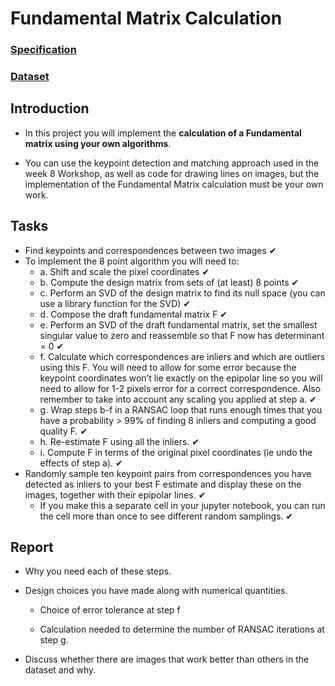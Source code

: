 # Fundamental Matrix Calculation

### [Specification](resources/ass3-spec.pdf)

### [Dataset](resources/kusvod2.tar)



## Introduction

* In this project you will implement the **calculation of a Fundamental matrix using your own algorithms**. 

* You can use the keypoint detection and matching approach used in the week 8 Workshop, as well as code for drawing lines on images, but the implementation of the Fundamental Matrix calculation must be your own work.



## Tasks

* Find keypoints and correspondences between two images ✔
* To implement the 8 point algorithm you will need to:
  * a. Shift and scale the pixel coordinates ✔
  * b. Compute the design matrix from sets of (at least) 8 points ✔
  * c. Perform an SVD of the design matrix to find its null space (you can use a library function for the SVD) ✔
  * d. Compose the draft fundamental matrix F ✔
  * e. Perform an SVD of the draft fundamental matrix, set the smallest singular value to zero and reassemble so that F now has determinant = 0 ✔
  * f. Calculate which correspondences are inliers and which are outliers using this F. You will need to allow for some error because the keypoint coordinates won’t lie exactly on the epipolar line so you will need to allow for 1-2 pixels error for a correct correspondence. Also remember to take into account any scaling you applied at step a. ✔
  * g. Wrap steps b-f in a RANSAC loop that runs enough times that you have a probability > 99% of finding 8 inliers and computing a good quality F. ✔
  * h. Re-estimate F using all the inliers. ✔
  * i. Compute F in terms of the original pixel coordinates (ie undo the effects of step a). ✔
* Randomly sample ten keypoint pairs from correspondences you have detected as inliers to your best F estimate and display these on the images, together with their epipolar lines. ✔
  * If you make this a separate cell in your jupyter notebook, you can run the cell more than once to see different random samplings. ✔



## Report

* Why you need each of these steps. 

* Design choices you have made along with numerical quantities. 

  * Choice of error tolerance at step f

  * Calculation needed to determine the number of RANSAC iterations at step g.

* Discuss whether there are images that work better than others in the dataset and why.
